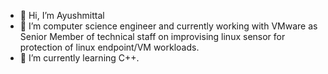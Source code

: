 - 👋 Hi, I’m Ayushmittal
- 👀 I’m computer science engineer and currently working with VMware as Senior Member of technical staff on improvising linux sensor for protection of linux endpoint/VM workloads.
- 🌱 I’m currently learning C++.
  
<!---
iayushmittal/iayushmittal is a ✨ special ✨ repository because its `README.md` (this file) appears on your GitHub profile.
You can click the Preview link to take a look at your changes.
--->
